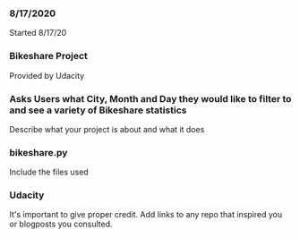 ### 8/17/2020
Started 8/17/20

### Bikeshare Project
Provided by Udacity

### Asks Users what City, Month and Day they would like to filter to and see a variety of Bikeshare statistics 
Describe what your project is about and what it does

### bikeshare.py
Include the files used

### Udacity
It's important to give proper credit. Add links to any repo that inspired you or blogposts you consulted.

